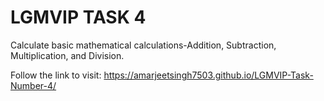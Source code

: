 # LGMVIP TASK 4
Calculate basic mathematical calculations-Addition, Subtraction, Multiplication, and Division.

Follow the link to visit: https://amarjeetsingh7503.github.io/LGMVIP-Task-Number-4/

